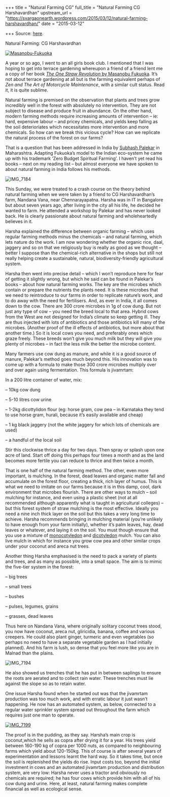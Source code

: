 +++
title = "Natural Farming CG"
full_title = "Natural Farming CG Harshavardhan"
upstream_url = "https://svargaonearth.wordpress.com/2015/03/12/natural-farming-harshavardhan/"
date = "2015-03-12"

+++
Source: [here](https://svargaonearth.wordpress.com/2015/03/12/natural-farming-harshavardhan/).

Natural Farming: CG Harshavardhan

[![Masanobu-Fukuoka](https://svargaonearth.files.wordpress.com/2015/03/masanobu-fukuoka.jpg?w=300&h=289)](https://svargaonearth.files.wordpress.com/2015/03/masanobu-fukuoka.jpg)

A year or so ago, I went to an all girls book club. I mentioned that I was hoping to get into terrace gardening whereupon a friend of a friend lent me a copy of her book [*The One Straw Revolution* by Masanobu Fukuoka](http://www.onestrawrevolution.net/One_Straw_Revolution/One-Straw_Revolution.html). It’s not about terrace gardening at all but is the farming equivalent perhaps of *Zen and The Art of Motorcycle Maintenance*, with a similar cult status. Read it, it is quite sublime.

Natural farming is premised on the observation that plants and trees grow incredibly well in the forest with absolutely no intervention. They are not subject to disease and produce fruit in abundance. On the other hand, modern farming methods require increasing amounts of intervention – ie: hard, expensive labour – and pricey chemicals, and yields keep falling as the soil deterioriates which necessitates more intervention and more chemicals. So how can we break this vicious cycle? How can we replicate the natural process of the forest on our farms?

That is a question that has been addressed in India by [Subhash Palekar](http://palekarzerobudgetspiritualfarming.org/) in Maharashtra. Adapting Fukuoka’s model to the Indian eco-system he came up with his trademark ‘Zero Budget Spiritual Farming’. I haven’t yet read his books – next on my reading list – but almost everyone we have spoken to about natural farming in India follows his methods.

![IMG_7184](https://svargaonearth.files.wordpress.com/2015/03/img_7184.jpg?w=300&h=225)

This Sunday, we were treated to a crash course on the theory behind natural farming when we were taken by a friend to CG Harshavardhan’s farm, Nandana Vana, near Chennarayapatna. Harsha was in IT in Bangalore but about seven years ago, after living in the city all his life, he decided he wanted to farm. He attended a workshop by Palekar and has never looked back. He is clearly passionate about natural farming and wholeheartedly believes in it.

Harsha explained the difference between organic farming – which uses regular farming methods minus the chemicals – and natural farming, which lets nature do the work. I am now wondering whether the organic rice, daal, jaggery and so on that we religiously buy is really as good as we thought – better I suppose than the chemical-rich alternative in the shops but still not really helping create a sustainable, natural, biodiversity-friendly agricultural system.

Harsha then went into precise detail – which I won’t reproduce here for fear of getting it slightly wrong, but which he said can be found in Palekar’s books – about how natural farming works. The key are the microbes which contain or prepare the nutrients the plants need. It is these microbes that we need to reintroduce to our farms in order to replicate nature’s work, and to do away with the need for fertilisers. And, as ever in India, it all comes down to the cow. There are 300 crore microbes in 1g of cow dung. But not just any type of cow – you need the breed local to that area. Hybrid cows from the West are not designed for India’s climate so keep getting ill. They are thus injected with lots of antibiotics and those antibiotics kill many of the microbes. (Another proof of the ill effects of antibiotics, but more about that another time.) So it is local cows you need, and preferably ones which graze freely. These breeds won’t give you much milk but they will give you plenty of microbes – in fact the less milk the better the microbe content.

Many farmers use cow dung as manure, and while it is a good source of manure, Palekar’s method goes much beyond this. His innovation was to come up with a formula to make those 300 crore microbes multiply over and over again using fermentation. This formula is jivamrtam:

In a 200 litre container of water, mix:

– 10kg cow dung

– 5-10 litres cow urine

– 1-2kg dicottylidon flour (eg: horse gram, cow pea – in Karnataka they tend to use horse gram, hurali, because it’s easily available and cheap)

– 1 kg black jaggery (not the white jaggery for which lots of chemicals are used)

– a handful of the local soil

Stir this clockwise thrice a day for two days. Then spray or splash upon one acre of land. Start off doing this perhaps four times a month and as the land becomes more fertile you can reduce to thrice and then twice a month.

That is one half of the natural farming method. The other, even more important, is mulching. In the forest, dead leaves and organic matter fall and accumulate on the forest floor, creating a thick, rich layer of humus. This is what we need to imitate on our farms because it is in this damp, cool, dark environment that microbes flourish. There are other ways to mulch – soil mulching for instance, and even using a plastic sheet (not at all recommended although apparently what is taught in agricultural colleges) – but this forest system of straw mulching is the most effective. Ideally you need a nine inch thick layer on the soil but this takes a very long time to achieve. Harsha recommends bringing in mulching material (you’re unlikely to have enough from your farm initially), whether it’s palm leaves, hay, dead leaves or whatever, and laying it on the soil. You must though ensure that you use a mixture of [monocotyledon](http://en.wikipedia.org/wiki/Monocotyledon) and [dicotyledon](http://en.wikipedia.org/wiki/Dicotyledon) mulch. You can also live mulch in which for instance you grow cow pea and other similar crops under your coconut and areca nut trees.

Another thing Harsha emphasised is the need to pack a variety of plants and trees, and as many as possible, into a small space. The aim is to mimic the five-tier system in the forest:

– big trees

– small trees

– bushes

– pulses, legumes, grains

– grasses, dead leaves

Thus here on Nandana Vana, where originally solitary coconut trees stood, you now have coconut, areca nut, gliricidia, banana, coffee and various creepers. He could also plant ginger, turmeric and even vegetables (so perhaps no need to have a separate vegetable garden as I had initially planned). And his farm is lush, so dense that you feel more like you are in Malnad than the plains.

![IMG_7194](https://svargaonearth.files.wordpress.com/2015/03/img_7194.jpg?w=225&h=300)

He also showed us trenches that he has put in between saplings to ensure the roots are aerated and to collect rain water. These trenches must lie against the slope so as to retain water.

One issue Harsha found when he started out was that the jivamrtam production was too much work, and with erratic labour it just wasn’t happening. He now has an automated system, as below, connected to a regular water sprinkler system spread out throughout the farm which requires just one man to operate.

[![IMG_7199](https://svargaonearth.files.wordpress.com/2015/03/img_7199.jpg?w=300&h=300)](https://svargaonearth.files.wordpress.com/2015/03/img_7199.jpg)

The proof is in the pudding, as they say. Harsha’s main crop is coconut,which he sells as copra after drying it for a year. His trees yield between 160-190 kg of copra per 1000 nuts, as compared to neighbouring farms which yield about 120-150kg. This of course is after several years of experimentation and lessons learnt the hard way. So it takes time, but once the soil is replenished the yields do rise. Input costs too, beyond the initial investment in cows and an automated jivamrtam production and distribution system, are very low: Harsha never uses a tractor and obviously no chemicals are required; he has four cows which provide him with all of his cow dung and urine. Here, at least, natural farming makes complete financial as well as ecological sense.
